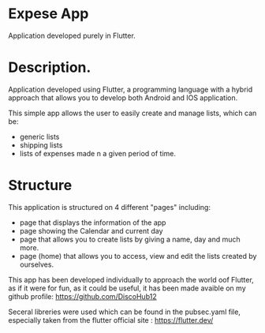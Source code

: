 # Expese App 

Application developed purely in Flutter.

# Description. 

Application developed using Flutter, a programming language with
a hybrid approach that allows you to develop both Android and IOS
application. 

This simple app allows the user to easily create and manage lists, 
which can be: 

- generic lists
- shipping lists
- lists of expenses made n a given period of time. 

# Structure

This application is structured on 4 different "pages"
including: 

- page that displays the information of the app
- page showing the Calendar and current day
- page that allows you to create lists by giving a name, 
day and much more. 
- page (home) that allows you to access, view and edit 
the lists created by ourselves. 

This app has been developed individually to approach the 
world oof Flutter, as if it were for fun, as it could be useful, 
it has been made avaible on my github profile: 
https://github.com/DiscoHub12

Seceral libreries were used which can be found in the 
pubsec.yaml file, especially taken from the 
flutter official site : https://flutter.dev/

